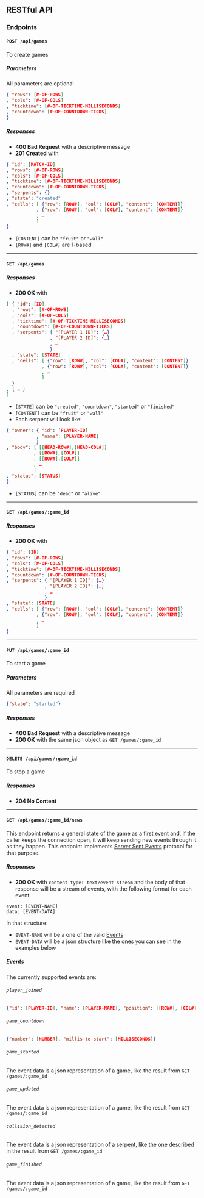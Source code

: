 ## RESTful API

### Endpoints

#### ``POST /api/games``
To create games

##### Parameters
All parameters are optional
```json
{ "rows": [#-OF-ROWS]
, "cols": [#-OF-COLS]
, "ticktime": [#-OF-TICKTIME-MILLISECONDS]
, "countdown": [#-OF-COUNTDOWN-TICKS]
}
```
##### Responses
* **400 Bad Request** with a descriptive message
* **201 Created** with
```json
{ "id": [MATCH-ID]
, "rows": [#-OF-ROWS]
, "cols": [#-OF-COLS]
, "ticktime": [#-OF-TICKTIME-MILLISECONDS]
, "countdown": [#-OF-COUNTDOWN-TICKS]
, "serpents": {}
, "state": "created"
, "cells": [ {"row": [ROW#], "col": [COL#], "content": [CONTENT]}
           , {"row": [ROW#], "col": [COL#], "content": [CONTENT]}
           , …
           ]
}
```
* `[CONTENT]` can be `"fruit"` or `"wall"`
* `[ROW#]` and `[COL#]` are 1-based

---

#### ``GET /api/games``
##### Responses
* **200 OK** with
```json
[ { "id": [ID]
  , "rows": [#-OF-ROWS]
  , "cols": [#-OF-COLS]
  , "ticktime": [#-OF-TICKTIME-MILLISECONDS]
  , "countdown": [#-OF-COUNTDOWN-TICKS]
  , "serpents": { "[PLAYER 1 ID]": {…}
                , "[PLAYER 2 ID]": {…}
                , …
                }
  , "state": [STATE]
  , "cells": [ {"row": [ROW#], "col": [COL#], "content": [CONTENT]}
             , {"row": [ROW#], "col": [COL#], "content": [CONTENT]}
             , …
             ]
  }
, { … }
]
```
* `[STATE]` can be `"created"`, `"countdown"`, `"started"` or `"finished"`
* `[CONTENT]` can be `"fruit"` or `"wall"`
* Each serpent will look like:
```json
{ "owner": { "id": [PLAYER-ID]
           , "name": [PLAYER-NAME]
           }
, "body": [ [[HEAD-ROW#],[HEAD-COL#]]
          , [[ROW#],[COL#]]
          , [[ROW#],[COL#]]
          , …
          ]
, "status": [STATUS]
}
```
* `[STATUS]` can be `"dead"` or `"alive"`

---

#### ``GET /api/games/:game_id``
##### Responses
* **200 OK** with
```json
{ "id": [ID]
, "rows": [#-OF-ROWS]
, "cols": [#-OF-COLS]
, "ticktime": [#-OF-TICKTIME-MILLISECONDS]
, "countdown": [#-OF-COUNTDOWN-TICKS]
, "serpents": { "[PLAYER 1 ID]": {…}
              , "[PLAYER 2 ID]": {…}
              , …
              }
, "state": [STATE]
, "cells": [ {"row": [ROW#], "col": [COL#], "content": [CONTENT]}
           , {"row": [ROW#], "col": [COL#], "content": [CONTENT]}
           , …
           ]
}
```

---

#### ``PUT /api/games/:game_id``
To start a game

##### Parameters
All parameters are required
```json
{"state": "started"}
```
##### Responses
* **400 Bad Request** with a descriptive message
* **200 OK** with the same json object as ``GET /games/:game_id``

---

#### ``DELETE /api/games/:game_id``
To stop a game

##### Responses
* **204 No Content**

---

#### ``GET /api/games/:game_id/news``
This endpoint returns a general state of the game as a first event and, if the caller keeps the connection open, it will keep sending new events through it as they happen. This endpoint implements [Server Sent Events](http://dev.w3.org/html5/eventsource/#server-sent-events-intro) protocol for that purpose.

##### Responses
* **200 OK** with ``content-type: text/event-stream`` and the body of that response will be a stream of events, with the following format for each event:
```http
event: [EVENT-NAME]
data: [EVENT-DATA]
```
In that structure:
  * ``EVENT-NAME`` will be a one of the valid [Events](#events)
  * ``EVENT-DATA`` will be a json structure like the ones you can see in the examples below

##### Events

The currently supported events are:

###### ``player_joined``
```json
{"id": [PLAYER-ID], "name": [PLAYER-NAME], "position": [[ROW#], [COL#]]}
```

###### ``game_countdown``
```json
{"number": [NUMBER], "millis-to-start": [MILLISECONDS]}
```

###### ``game_started``
The event data is a json representation of a game, like the result from `GET /games/:game_id`

###### ``game_updated``
The event data is a json representation of a game, like the result from `GET /games/:game_id`

###### ``collision_detected``
The event data is a json representation of a serpent, like the one described in the result from `GET /games/:game_id`

###### ``game_finished``
The event data is a json representation of a game, like the result from `GET /games/:game_id`
